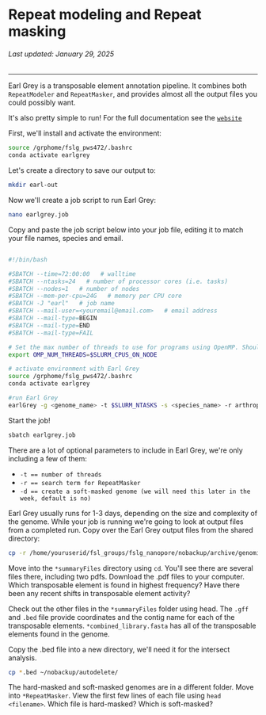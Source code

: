 # Repeat modeling and Repeat masking
###### Last updated: January 29, 2025
------------------------------------------------------------------------

Earl Grey is a transposable element annotation pipeline. It combines both `RepeatModeler` and `RepeatMasker`, and provides almost all the output files you could possibly want. 

It's also pretty simple to run! For the full documentation see the [`website`](https://github.com/TobyBaril/EarlGrey?tab=readme-ov-file#recommended-installation-with-conda-or-mamba)

First, we'll install and activate the environment:

```bash
source /grphome/fslg_pws472/.bashrc
conda activate earlgrey
```

Let's create a directory to save our output to:
```bash
mkdir earl-out
```

Now we'll create a job script to run Earl Grey:

```bash
nano earlgrey.job
```

Copy and paste the job script below into your job file, editing it to match your file names, species and email.

```bash

#!/bin/bash

#SBATCH --time=72:00:00   # walltime
#SBATCH --ntasks=24   # number of processor cores (i.e. tasks)
#SBATCH --nodes=1   # number of nodes
#SBATCH --mem-per-cpu=24G   # memory per CPU core
#SBATCH -J "earl"   # job name
#SBATCH --mail-user=<youremail@email.com>   # email address
#SBATCH --mail-type=BEGIN
#SBATCH --mail-type=END
#SBATCH --mail-type=FAIL

# Set the max number of threads to use for programs using OpenMP. Should be <= ppn. Does nothing if the program doesn't use OpenMP.
export OMP_NUM_THREADS=$SLURM_CPUS_ON_NODE

# activate environment with Earl Grey
source /grphome/fslg_pws472/.bashrc
conda activate earlgrey

#run Earl Grey
earlGrey -g <genome_name> -t $SLURM_NTASKS -s <species_name> -r arthropoda -d yes -o ../earl-out/
```

Start the job!

```bash
sbatch earlgrey.job
```

There are a lot of optional parameters to include in Earl Grey, we're only including a few of them:
- `-t == number of threads`
- `-r == search term for RepeatMasker`
- `-d == create a soft-masked genome (we will need this later in the week, default is no)`

Earl Grey usually runs for 1-3 days, depending on the size and complexity of the genome. While your job is running we're going to look at output files from a completed run. Copy over the Earl Grey output files from the shared directory:

```bash
cp -r /home/youruserid/fsl_groups/fslg_nanopore/nobackup/archive/genomics_workshop_byu_may_24/ .
```

Move into the `*summaryFiles` directory using `cd`. You'll see there are several files there, including two pdfs. Download the .pdf files to your computer. Which transposable element is found in highest frequency? Have there been any recent shifts in transposable element activity?

Check out the other files in the `*summaryFiles` folder using head. The `.gff` and `.bed` file provide coordinates and the contig name for each of the transposable elements. `*combined_library.fasta` has all of the transposable elements found in the genome. 

Copy the .bed file into a new directory, we'll need it for the intersect analysis.

```bash
cp *.bed ~/nobackup/autodelete/
```

The hard-masked and soft-masked genomes are in a different folder. Move into `*RepeatMasker`. View the first few lines of each file using `head <filename>`. Which file is hard-masked? Which is soft-masked? 